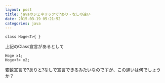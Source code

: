 ```yaml
---
layout: post
title: javaのジェネリックで?あり・なしの違い
date: 2015-03-19 05:21:52
categories: java
---
```

<!-- {% raw %} -->
<pre><code>class Hoge&lt;T&gt;{ }
</code></pre>

<p>上記のClass宣言があるとして</p>

<pre><code>Hoge x1;
Hoge&lt;?&gt; x2;
</code></pre>

<p>変数宣言で?ありと?なしで宣言できるみたいなのですが、この違いは何でしょうか？</p>
<!-- {% endraw %} -->
